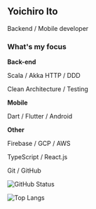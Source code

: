 ## Yoichiro Ito

Backend / Mobile developer


### What's my focus

**Back-end**

Scala / Akka HTTP / DDD

Clean Architecture / Testing

**Mobile**

Dart / Flutter / Android

**Other**

Firebase / GCP / AWS

TypeScript / React.js

Git / GitHub


<!--
**ItoYo16u/ItoYo16u** is a ✨ _special_ ✨ repository because its `README.md` (this file) appears on your GitHub profile.

Here are some ideas to get you started:

- 🔭 I’m currently working on ...
- 🌱 I’m currently learning ...
- 👯 I’m looking to collaborate on ...
- 🤔 I’m looking for help with ...
- 💬 Ask me about ...
- 📫 How to reach me: ...
- 😄 Pronouns: ...
- ⚡ Fun fact: ...
-->

![GitHub Status](https://github-readme-stats.vercel.app/api?username=ItoYo16u&count_private=true&show_icons=true&theme=dracula)


![Top Langs](https://github-readme-stats.vercel.app/api/top-langs/?username=ItoYo16u&count_private=true&hide=jupyter%20notebook,html&layout=compact&theme=dracula)
